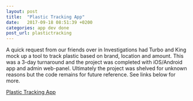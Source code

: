 ```yaml
---
layout: post
title:  "Plastic Tracking App"
date:   2017-09-18 08:51:39 +0200
categories: app dev done
post_url: plastictracking
---
```

A quick request from our friends over in Investigations had Turbo and King mock up a tool to track plastic based on brand, location and amount. This was a 3-day turnaround and the project was completed with iOS/Android app and admin web-panel. Ultimately the project was shelved for unknown reasons but the code remains for future reference. See links below for more.

[Plastic Tracking App](https://github.com/gptechlab/plastic-tracking-app)

